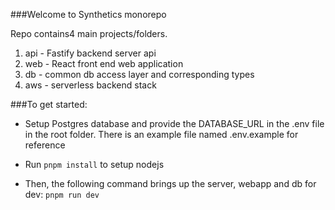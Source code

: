 ###Welcome to Synthetics monorepo

Repo contains4 main projects/folders.

1. api - Fastify backend server api
2. web - React front end web application
3. db - common db access layer and corresponding types
4. aws - serverless backend stack

###To get started:

* Setup Postgres database and provide the DATABASE_URL in the .env file in the root folder. There is an example file named .env.example for reference
* Run `pnpm install` to setup nodejs 

* Then, the following command brings up the server, webapp and db for dev:
`pnpm run dev`

